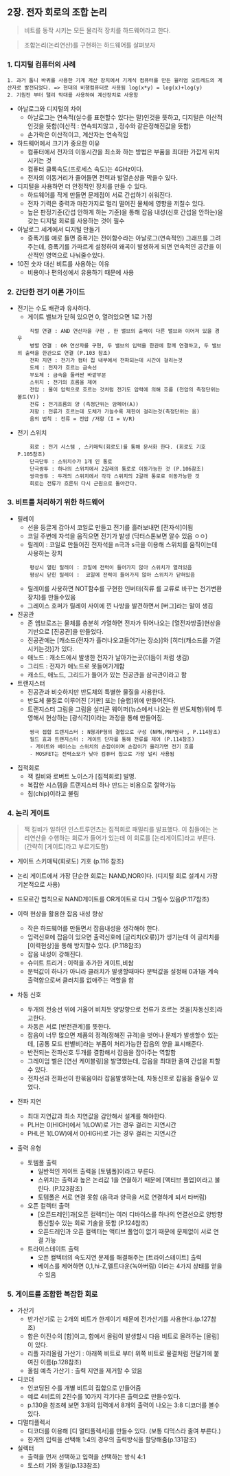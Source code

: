 ## 2장. 전자 회로의 조합 논리
> 비트를 동작 시키는 모든 물리적 장치를 하드웨어라고 한다.

> 조합논리(논리연산)를 구현하는 하드웨어를 살펴보자

### 1. 디지털 컴퓨터의 사례
```
1. 과거 톱니 바퀴를 사용한 기계 계산 장치에서 기계식 컴퓨터를 만든 윌리엄 오트레드의 계산자로 발전되었다. => 현대의 비행컴퓨터로 사용됨 log(x*y) = log(x)+log(y)
2. 기원전 부터 탤리 막대를 사용하여 계산장치로 사용함
```
- 아날로그와 디지털의 차이
    - 아날로그는 연속적(실수를 표현할수 있다는 말)인것을 뜻하고, 디지털은 이산적인것을 뜻함(이산적 : 연속되지않고 , 정수와 같은정해진값을 뜻함)
    - 손가락은 이산적이고, 계산자는 연속적임
- 하드웨어에서 크기가 중요한 이유
    - 컴퓨터에서 전자의 이동시간을 최소화 하는 방법은 부품을 최대한 가깝게 위치 시키는 것
    - 컴퓨터 클록속도(프로세스 속도)는 4GHz이다.
    - 전자의 이동거리가 줄어들면 전력과 발열손상을 막을수 있다.
- 디지털을 사용하면 더 안정적인 장치를 만들 수 있다.
    - 하드웨어를 작게 만들면 문제점이 서로 간섭하기 쉬워진다.
    - 전자 기력은 중력과 마찬가지로 멀리 떨어진 물체에 영향을 끼칠수 있다.
    - 높은 판정기준(간섭 안하게 하는 기준)을 통해 잡음 내성(신호 간섭을 안하는)을 갖는 디지털 회로를 사용하는 것이 필수
- 아날로그 세계에서 디지털 만들기
    - 증폭기를 예로 들면 증폭기는 전이함수라는 아날로그(연속적인) 그래프를 그려주는데, 증폭기를 가파르게 설정하여 왜곡이 발생하게 되면 연속적인 공간을 이산적인 영역으로 나눠줄수있다.
- 10진 숫자 대신 비트를 사용하는 이유
    - 비용이나 편의성에서 유용하기 때문에 사용
### 2. 간단한 전기 이론 가이드
- 전기는 수도 배관과 유사하다.
    - 게이트 밸브가 닫혀 있으면 0, 열려있으면 1로 가정
    ```
        직렬 연결 : AND 연산자을 구현 , 한 밸브의 출력이 다른 밸브와 이어져 있을 경우
        병렬 연결 : OR 연산자를 구현, 두 밸브의 입력을 한관에 함께 연결하고, 두 밸브의 출력을 한관으로 연결 (P.103 참조)
        전파 지연 : 전기가 컴터 칩 내부에서 전파되는데 시간이 걸리는것
        도체 : 전자가 흐르는 금속선
        부도체 : 금속을 둘러싼 바깥부분
        스위치 : 전기의 흐름을 제어
        전압 : 물이 압력으로 흐르는 것처럼 전기도 압력에 의해 흐름 (전압의 측정단위는 볼트(V))
        전류 : 전기흐름의 양 (측정단위는 암페어(A))
        저항 : 전류가 흐르는데 도체가 가늘수록 제한이 걸리는것(측정단위는 옴)
        옴의 법칙 : 전류 = 전압 /저항 (I = V/R)
    ```
- 전기 스위치
    ```
        회로 : 전기 시스템 , 스키매틱(회로도)를 통해 문서화 한다. (회로도 기호 P.105참조)
        단극단투 : 스위치수가 1개 인 통로
        단극쌍투 : 하나의 스위치에서 2갈래의 통로로 이동가능한 것 (P.106참조)
        쌍극쌍투 : 두개의 스위치에서 각각 스위치의 2갈래 통로로 이동가능한 것
        회로는 전류가 흐른뒤 다시 근원으로 돌아간다.
    ```
### 3. 비트를 처리하기 위한 하드웨어
- 릴레이
    - 선을 둥글게 감아서 코일로 만들고 전기를 흘러보내면 [전자석]이됨
    - 코일 주변에 자석을 움직으면 전기가 발생 (닥터스톤보면 알수 있음 ㅇㅇ)
    - 릴레이 : 코일로 만들어진 전자석을 n극과 s극을 이용해 스위치를 움직이는데 사용하는 장치
    ```
        평상시 열린 릴레이 : 코일에 전력이 들어가지 않아 스위치가 열려있음
        평상시 닫힌 릴레이 :  코일에 전력이 들어가지 않아 스위치가 닫혀있음
    ```
    - 릴레이를 사용하면 NOT함수를 구현한 인버터(직류 를 교류로 바꾸는 전기변환 장치)를 만들수있음
    - 그레이스 호퍼가 릴레이 사이에 낀 나방을 발견하면서 [버그]라는 말이 생김
- 진공관
    - 존 앰브로즈는 물체를 충분히 가열하면 전자가 튀어나오는 [열전자방출]현상을 기반으로 [진공관]을 만들었다.
    - 진공관에는 [캐소드(전자가 흘러나오고들어가는 장소)]와 [히터(캐소드를 가열시키는것)]가 있다.
    - 애노드 : 캐소드에서 발생한 전자가 날아가는곳(더듬이 처럼 생김)
    - 그리드 : 전자가 애노드로 못들어가게함
    - 캐소드, 애노드, 그리드가 들어가 있는 진공관을 삼극관이라고 함 
- 트랜지스터
    - 진공관과 비슷하지만 반도체의 특별한 물질을 사용한다. 
    - 반도체 물질로 이루어진 [기판] 또는 [슬랩]위에 만들어진다.
    - 트랜지스터 그림을 그림을 실리콘 웨이퍼(뉴스에서 나오는 원 반도체형)위에 투영해서 현상하는 [광식각]이라는 과정을 통해 만들어짐.
    ```
        쌍극 접합 트랜지스터 : N형과P형의 결합으로 구성 (NPN,PNP쌍극 , P.114참조)
        필드 효과 트랜지스터 : 게이트 단자를 통해 전류를 제어 (P.114참조)
        - 게이트와 베이스는 스위치의 손잡이이며 손잡이가 올라가면 전기 흐름
        - MOSFET는 전력소모가 낮아 컴퓨터 칩으로 가장 널리 사용됨
    ```
- 집적회로
    - 잭 킬비와 로버트 노이스가 [집적회로] 발명.
    - 복잡한 시스템을 트랜지스터 하나 만드는 비용으로 절약가능
    - 칩(chip)이라고 불림

### 4. 논리 게이트
> 잭 킬비가 일하던 인스트루먼츠는 집적회로 패밀리를 발표했다.
> 이 칩들에는 논리연산을 수행하는 회로가 들어가 있는데  이 회로를 [논리게이트]라고 부른다. (간략히 [게이트]라고 부르기도함)

- 게이트 스키매틱(회로도) 기호 (p.116 참조)
- 논리 게이트에서 가장 단순한 회로는 NAND,NOR이다. (디지털 회로 설계시 가장 기본적으로 사용)
- 드모르간 법칙으로 NAND게이트를 OR게이트로 다시 그릴수 있음(P.117참조)

- 이력 현상을 활용한 잡음 내성 향상
    - 작은 하드웨어를 만들면서 잡음내성을 생각해야 한다.
    - 입력신호에 잡음이 있으면 출력신호에 [글리치(오류)]가 생기는데 이 글리치를 [이력현상]을 통해 방지할수 있다. (P.118참조)
    - 잡음 내성이 강해진다.
    - 슈미트 트리거 : 이력을 추가한 게이트,비쌈
    - 문턱값이 하나가 아니라 클러치가 발생할때마다 문턱값을 설정해 0과1을 계속 출력함으로써 클러치를 없애주는 역할을 함
- 차동 신호
    - 두개의 전송선 위에 거울어 비치듯 양방향으로 전류가 흐르는 것을[차동신호]라고한다. 
    - 차동은 서로 [반전관계]를 뜻한다.
    - 잡음이 너무 많으면 제품의 정격(정해진 규격)을 벗어나 문제가 발생할수 있는데, [공통 모드 판별비]라는 부품이 처리가능한 잡음의 양을 표시해준다.
    - 반전되는 전파신호 두개를 결합해서 잡음을 잡아주는 역할함
    - 그레이엄 벨은 [연선 케이블링]을 발명했는데, 잡음을 최대한 줄여 간섭을 피할수 있다.
    - 전차선과 전화선이 한묶음이라 잡음발생하는데, 차동신호로 잡음을 줄일수 있었다.
- 전파 지연
    - 최대 지연값과 최소 지연값을 감안해서 설계를 해야한다.
    - PLH는 0(HIGH)에서 1(LOW)로 가는 경우 걸리는 지연시간
    - PHL은 1(LOW)에서 0(HIGH)로 가는 경우 걸리는 지연시간
- 출력 유형
    - 토템폴 출력
        - 일반적인 게이트 출력을 [토템폴]이라고 부른다.
        - 스위치는 출력과 높은 논리값 1을 연결하기 때문에 [액티브 풀업]이라고 불린다. (P.123참조)
        - 토템폴은 서로 연결 못함 (음극과 양극을 서로 연결하게 되서 타버림)
    - 오픈 컬렉터 출력
        - [오픈드레인]과[오픈 컬렉터]는 여러 디바이스를 하나의 연결선으로 양방향 통신할수 있는 회로 기술을 뜻함 (P.124참조)
        - 오픈드레인과 오픈 컬렉터는 액티브 풀업이 없기 때문에 문제없이 서로 연결 가능
    - 트라이스테이트 출력
        - 오픈 컬텍터의 속도지연 문제를 해결해주는 [트라이스테이트] 출력
        - 베이스를 제어하면 0,1,hi-Z,멜트다운(녹아버림) 이라는 4가지 상태를 얻을수 있음
### 5. 게이트를 조합한 복잡한 회로
- 가산기
    - 반가산기로 는 2개의 비트가 한계이기 때문에 전가산기를 사용한다.(p.127참조)
    - 합은 이진수의 [합]이고, 합에서 올림이 발생할시 다음 비트로 올려주는 [올림]이 있다.
    - 리플 자리올림 가산기 : 아래쪽 비트로 부터 위쪽 비트로 물결처럼 전달기에 붙여진 이름(p.128참조)
    - 올림 예측 가산기 : 출력 지연을 제거할 수 있음
- 디코더
    - 인코딩된 수를 개별 비트의 집합으로 만들어줌
    - 예로 4비트의 2진수를 10가지 각기다른 출력으로 만들수있다.
    - p.130을 참조해 보면 3개의 입력에서 8개의 출력이 나오는 3:8 디코더를 볼수 있다.
- 디멀티플렉서
    - 디코더를 이용해 [디 멀티플렉서]를 만들수 있다. (보통 디먹스라 줄여 부른다.)
    - 한개의 입력을 선택해 1:4의 경우의 출력방식을 할당해줌(p.131참조)
- 실렉터
    - 출력을 먼저 선택하고 입력을 선택하는 방식 4:1
    - 토스터 기와 동일(p.133참조)
